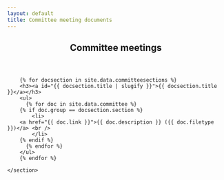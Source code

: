 ```yaml
---
layout: default
title: Committee meeting documents 
---
```


<article id="main">
    <header class="special container">
        <span class="icon fa-futbol-o"></span>
        <h2>Committee meetings</h2>
    </header>
    <section class="wrapper style4 container">



        {% for docsection in site.data.committeesections %}
        <h3><a id="{{ docsection.title | slugify }}">{{ docsection.title }}</a></h3>
        <ul>
          {% for doc in site.data.committee %}
		{% if doc.group == docsection.section %}
            <li>
		<a href="{{ doc.link }}">{{ doc.description }} ({{ doc.filetype }})</a> <br />
            </li>
		{% endif %}
          {% endfor %}
        </ul>
        {% endfor %}

    </section>
</article>

